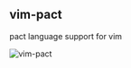 ## vim-pact

pact language support for vim

![vim-pact](https://user-images.githubusercontent.com/13142418/59975580-1fcf2380-95ec-11e9-8432-410a2c686845.png)
